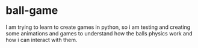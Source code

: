 # ball-game
I am trying to learn to create games in python, 
so i am testing and creating some animations and games 
to understand how the balls physics work 
and how i can interact with them.

